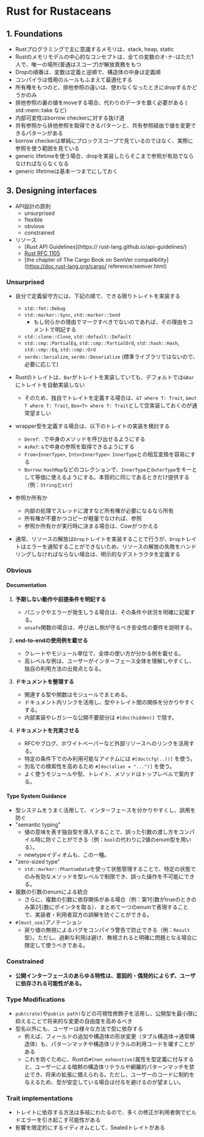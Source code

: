 # Rust for Rustaceans

## 1. Foundations

- Rustプログラミングで主に意識するメモリは、stack, heap, static
- Rustのメモリモデルの中心的なコンセプトは、全ての変数のオ-ナ-はただ1人で、唯一の場所(普通はスコープ)が解放責務をもつ
- Dropの順番は、変数は定義と逆順で、構造体の中身は定義順
- コンパイラは借用のルールもふまえて最適化する
- 所有権をもつのと、排他参照の違いは、使わなくなったときにdropするかどうかのみ
- 排他参照の裏の値をmoveする場合、代わりのデータを置く必要がある ( std::mem::take など)
- 内部可変性はborrow checkerに対する抜け道
- 共有参照から排他参照を取得できるパターンと、共有参照経由で値を変更できるパターンがある
- borrow checkerは単純にブロックスコープで見ているのではなく、実際に参照を使う範囲を見ている
- generic lifetimeを使う場合、dropを実装したらそこまで参照が有効でならなければならなくなる
- generic lifetimeは基本一つまでにしておく

## 3. Designing interfaces

- API設計の原則
  - unsurprised
  - flexible
  - obvious
  - constrained
- リソース
  - [Rust API Guidelines](https://
rust-lang.github.io/api-guidelines/)
  - [Rust RFC 
1105](https://rust-lang.github.io/rfcs/1105-api-evolution.html)
  - [the chapter 
of The Cargo Book on SemVer compatibility](https://doc.rust-lang.org/cargo/­
reference/semver.html)

### Unsurprised

- 自分で定義留守方には、下記の順で、できる限りトレイトを実装する
  - `std::fmt::Debug`
  - `std::marker::Sync`, `std::marker::Send`
    - もし何らかの理由でマークすべきでないのであれば、その理由をコメントで明記する
  - `std::clone::Clone`, `std::default::Default`
  - `std::cmp::PartialEq`, `std::cmp::PartialOrd`, `std::hash::Hash`, `std::cmp::Eq`, `std::cmp::Ord`
  - `serde::Serialize`, `serde::Deserialize` (標準ライブラリではないので、必要に応じて)

- Rustのトレイトは、`Bar`がトレイトを実装していても、デフォルトでは`&Bar`にトレイトを自動実装しない
  - そのため、独自でトレイトを定義する場合は、`&T where T: Trait`, `&mut T where T: Trait`, `Box<T> where T: Trait`として空実装しておくのが通常望ましい

- wrapper型を定義する場合は、以下のトレイトの実装を検討する
  - `Deref`: `.`で中身のメソッドを呼び出せるようにする
  - `AsRef`: `&`で中身の参照を取得できるようにする
  - `From<InnerType>`, `Into<InnerType>`: `InnerType`との相互変換を容易にする
  - `Borrow`: `HashMap`などのコレクションで、`InnerType`と`OuterType`をキーとして等価に使えるようにする。本質的に同じであるときだけ提供する（例：`String`と`str`）

- 参照か所有か
  - 内部の処理でスレッドに渡すなど所有権が必要になるなら所有
  - 所有権が不要かつコピーが軽量でなければ、参照
  - 参照か所有かが実行時に決まる場合は、Cowがつかえる

- 通常、リソースの解放は`Drop`トレイトを実装することで行うが、`Drop`トレイトはエラーを通知することができないため、リソースの解放の失敗をハンドリングしなければならない場合は、明示的なデストラクタを定義する

### Obvious

#### Documentation

1. **予期しない動作や前提条件を明記する**
   - パニックやエラーが発生しうる場合は、その条件や状況を明確に記載する。
   - `unsafe`関数の場合は、呼び出し側が守るべき安全性の要件を説明する。

2. **end-to-endの使用例を載せる**
   - クレートやモジュール単位で、全体の使い方が分かる例を載せる。
   - 高レベルな例は、ユーザーがインターフェース全体を理解しやすくし、独自の利用方法の出発点となる。

3. **ドキュメントを整理する**
   - 関連する型や関数はモジュールでまとめる。
   - ドキュメント内リンクを活用し、型やトレイト間の関係を分かりやすくする。
   - 内部実装やレガシーな公開不要部分は `#[doc(hidden)]` で隠す。

4. **ドキュメントを充実させる**
   - RFCやブログ、ホワイトペーパーなど外部リソースへのリンクを活用する。
   - 特定の条件下でのみ利用可能なアイテムには `#[doc(cfg(..))]` を使う。
   - 別名での検索性を高めるため `#[doc(alias = "...")]` を使う。
   - よく使うモジュールや型、トレイト、メソッドはトップレベルで案内する。

#### Type System Guidance

- 型システムをうまく活用して、インターフェースを分かりやすくし、誤用を防ぐ
- "semantic typing"
  - 値の意味を表す独自型を導入することで、誤った引数の渡し方をコンパイル時に防ぐことができる（例：`bool`の代わりに2値のenum型を用いる）。  
  - newtypeイディオムも、この一種。
- "zero-sized type"
  - `std::marker::PhantomData`を使って状態管理することで、特定の状態でのみ有効なメソッドを型レベルで制限でき、誤った操作を不可能にできる。  
- 複数の引数のenumによる統合
  - さらに、複数の引数に依存関係がある場合（例：第1引数がtrueのときのみ第2引数にポインタを取る）、まとめて一つのenumで表現することで、実装者・利用者双方の誤解を防ぐことができる。
- `#[must_use]`アノテーション
  - 戻り値の無視によるバグをコンパイラ警告で防止できる（例：`Result`型）。ただし、過剰な利用は避け、無視されると明確に問題となる場合に限定して使うべきである。
  
### Constrained

- **公開インターフェースのあらゆる特性は、意図的・偶発的によらず、ユーザに依存される可能性がある。**

### Type Modifications

- `pub(crate)`や`pub(in path)`などの可視性修飾子を活用し、公開型を最小限に抑えることで将来的な変更の自由度を高めるべき
- 型名以外にも、ユーザーは様々な方法で型に依存する
  - 例えば、フィールドの追加や構造体の形状変更（タプル構造体→通常構造体）も、パターンマッチや構造体リテラルの利用コードを壊すことがある
  - これを防ぐために、Rustの`#[non_exhaustive]`属性を型定義に付与すると、ユーザーによる暗黙の構造体リテラルや網羅的パターンマッチを禁止でき、将来の拡張に備えられる。ただし、ユーザーのコードに制約を与えるため、型が安定している場合は付与を避けるのが望ましい。

### Trait implementations

- トレイトに依存する方法は多岐にわたるので、多くの修正が利用者側でビルドエラーを引き起こす可能性がある
- 影響を限定的にするイディオムとして、Sealedトレイトがある
